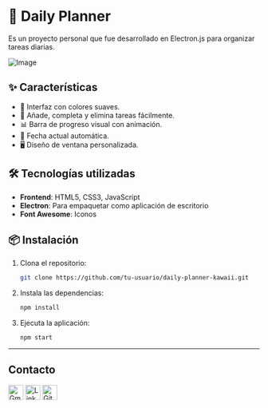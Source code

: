 # 🌸 Daily Planner

Es un proyecto personal que fue desarrollado en Electron.js para organizar tareas diarias.

![Image](https://github.com/user-attachments/assets/585ba8f8-e374-49da-9249-25c1555495d0)

## ✨ Características

- 🎀 Interfaz con colores suaves.
- 📝 Añade, completa y elimina tareas fácilmente.
- 📊 Barra de progreso visual con animación.
- 📅 Fecha actual automática.
- 🖥️ Diseño de ventana personalizada.

## 🛠️ Tecnologías utilizadas

- **Frontend**: HTML5, CSS3, JavaScript
- **Electron**: Para empaquetar como aplicación de escritorio
- **Font Awesome**: Iconos

## 📦 Instalación

1. Clona el repositorio:
   ```bash
   git clone https://github.com/tu-usuario/daily-planner-kawaii.git
   
2. Instala las dependencias:
   ```bash
   npm install

3. Ejecuta la aplicación:
   ```bash
   npm start   
   
---

## **Contacto**

<a href="mailto:lisbeth2536@gmail.com"><img src="https://img.icons8.com/fluency/48/000000/gmail.png" alt="Gmail" width="30" height="30"/></a>
<a href="https://www.linkedin.com/in/lisbeth-callata-churata/" target="_blank"><img src="https://cdn1.iconfinder.com/data/icons/logotypes/32/circle-linkedin-512.png" alt="LinkedIn" width="30" height="30"/></a>
<a href="https://github.com/lisbeth-callata" target="_blank"><img src="https://cdn-icons-png.flaticon.com/512/25/25231.png" alt="GitHub" width="30" height="30"/></a>
